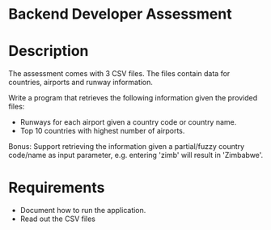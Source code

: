 # Backend Developer Assessment

# Description
The assessment comes with 3 CSV files. The files contain data for countries, airports and runway information.

Write a program that retrieves the following information given the provided files:
- Runways for each airport given a country code or country name. 
- Top 10 countries with highest number of airports.

Bonus: Support retrieving the information given a partial/fuzzy country code/name as input parameter, e.g. entering 'zimb' will result in 'Zimbabwe'. 

# Requirements
- Document how to run the application.
- Read out the CSV files
